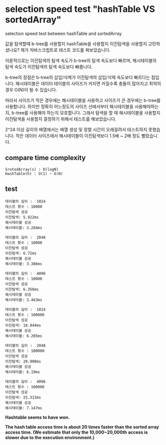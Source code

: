 # selection speed test "hashTable VS sortedArray"
selection speed test between hashTable and sortedArray

값을 탐색할때 b-tree를 사용할지 hashTable을 사용할지 이진탐색을 사용할지 고민하셨나요?
제가 자바스크립트로 테스트 코드를 짜보았습니다.    

이론적으로는
이진탐색의 탐색 속도가 b-tree의 탐색 속도보다 빠르며,
해시테이블의 탐색 속도가 이진탐색의 탐색 속도보다 빠릅니다.    

b-tree의 장점은 b-tree의 삽입/삭제가 이진탐색의 삽입/삭제 속도보다 빠르다는 점입니다.
해시테이블은 데이터 테이블의 사이즈가 커지면 커질수록 충돌이 많아지고 최악의 경우 O(N)이 될 수 있습니다.

따라서 사이즈가 작은 경우에는 해시테이블을 사용하고 사이즈가 큰 경우에는 b-tree를 사용합니다.
하지만 정확히 어느정도의 사이즈 선에서부터 해시테이블을 사용해야하는지, b-tree를 사용해야 하는지 모호합니다.
그래서 탐색을 할 때 해시테이블을 사용할지 이진탐색을 사용할지 결정하기 위해서 테스트를 해보았습니다.

2^24 이상 길이의 배열에서는 배열 생성 및 정렬 시간이 오래걸려서 테스트하지 못했습니다.
작은 데이터 사이즈에서 해시테이블이 이진탐색보다 1.5배 ~ 2배 정도 빨랐습니다.

## compare time complexity
```
SrotedArray(s) : O(logN)
HashTable(h) : O(1) ~ O(N)
```

## test
```
테이블의 길이 :  1024
테스트 횟수 : 10000
이진탐색 성공
이진탐색: 5.922ms
해시테이블 성공
해시테이블: 3.284ms
```
```
테이블의 길이 :  2048
테스트 횟수 : 10000
이진탐색 성공
이진탐색: 6.72ms
해시테이블 성공
해시테이블: 3.386ms
```
```
테이블의 길이 :  4096
테스트 횟수 : 10000
이진탐색 성공
이진탐색: 6.356ms
해시테이블 성공
해시테이블: 3.463ms
```
```
테이블의 길이 :  1024
테스트 횟수 : 100000
이진탐색 성공
이진탐색: 18.944ms
해시테이블 성공
해시테이블: 6.205ms
```
```
테이블의 길이 :  2048
테스트 횟수 : 100000
이진탐색 성공
이진탐색: 20.908ms
해시테이블 성공
해시테이블: 6.19ms
```
```
테이블의 길이 :  4096
테스트 횟수 : 100000
이진탐색 성공
이진탐색: 25.313ms
해시테이블 성공
해시테이블: 7.147ms
```

**Hashtable seems to have won.**

**The hash table access time is about 20 times faster than the sorted array access time. (We estimate that only the 10,000~20,000th access is slower due to the execution environment.)**

